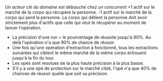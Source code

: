 *Un acteur clé du domaine est débauché chez un concurrent*
+1 actif sur le marché de la corpo qui récupère la personne.
-1 actif sur le marché de la corpo qui perd la personne.
La corpo qui détient la personne doit avoir strictement plus d'actifs que celle qui veut le récupérer au moment de lancer l'opération.

* La précision d'une run = le pourcentage de réussite jusqu'à 90%. Au delà l'opération n'a que 90% de chance de réussir.
* Une fois qu'une opération d'extraction à fonctionné, tous les extractions suivantes qui ciblent le même marché de la même corpo échouent jusqu'à la fin du tour.
* Les opés sont resolues de la plus haute précision à la plus basse.
* S'il y a une opé de protection sur le marché ciblé, l'opé n'a que 40% de chances de réussir quelle que soit sa précision.
